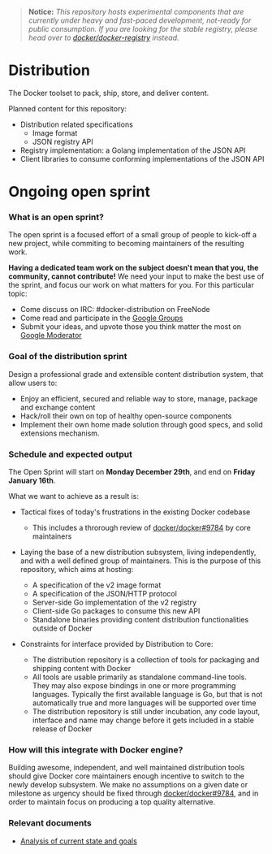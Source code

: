 > **Notice:** *This repository hosts experimental components that are currently under heavy and fast-paced development, not-ready for public consumption. If you are looking for the stable registry, please head over to [docker/docker-registry](https://github.com/docker/docker-registry) instead.*

Distribution
============

The Docker toolset to pack, ship, store, and deliver content.

Planned content for this repository:

* Distribution related specifications
    - Image format
    - JSON registry API
* Registry implementation: a Golang implementation of the JSON API
* Client libraries to consume conforming implementations of the JSON API

# Ongoing open sprint

### What is an open sprint?

The open sprint is a focused effort of a small group of people to kick-off a new project, while commiting to becoming maintainers of the resulting work.

**Having a dedicated team work on the subject doesn't mean that you, the community, cannot contribute!** We need your input to make the best use of the sprint, and focus our work on what matters for you. For this particular topic:

* Come discuss on IRC: #docker-distribution on FreeNode
* Come read and participate in the [Google Groups](https://groups.google.com/a/dockerproject.org/forum/#!forum/distribution)
* Submit your ideas, and upvote those you think matter the most on [Google Moderator](https://www.google.com/moderator/?authuser=1#16/e=2165c3)

### Goal of the distribution sprint

Design a professional grade and extensible content distribution system, that allow users to:

* Enjoy an efficient, secured and reliable way to store, manage, package and exchange content
* Hack/roll their own on top of healthy open-source components
* Implement their own home made solution through good specs, and solid extensions mechanism.

### Schedule and expected output

The Open Sprint will start on **Monday December 29th**, and end on **Friday January 16th**.

What we want to achieve as a result is:

* Tactical fixes of today's frustrations in the existing Docker codebase
  - This includes a throrough review of [docker/docker#9784](https://github.com/docker/docker/pull/9784) by core maintainers

* Laying the base of a new distribution subsystem, living independently, and with a well defined group of maintainers. This is the purpose of this repository, which aims at hosting:
  - A specification of the v2 image format
  - A specification of the JSON/HTTP protocol
  - Server-side Go implementation of the v2 registry
  - Client-side Go packages to consume this new API
  - Standalone binaries providing content distribution functionalities outside of Docker

* Constraints for interface provided by Distribution to Core:
  - The distribution repository is a collection of tools for packaging and
    shipping content with Docker
  - All tools are usable primarily as standalone command-line tools. They may
    also expose bindings in one or more programming languages. Typically the
    first available language is Go, but that is not automatically true and more
    languages will be supported over time
  - The distribution repository is still under incubation, any code layout,
    interface and name may change before it gets included in a stable release of
    Docker

### How will this integrate with Docker engine?

Building awesome, independent, and well maintained distribution tools should give Docker core maintainers enough incentive to switch to the newly develop subsystem. We make no assumptions on a given date or milestone as urgency should be fixed through [docker/docker#9784](https://github.com/docker/docker/pull/9784), and in order to maintain focus on producing a top quality alternative.

### Relevant documents

* [Analysis of current state and goals](doc/opensprint/kickoff.md)
